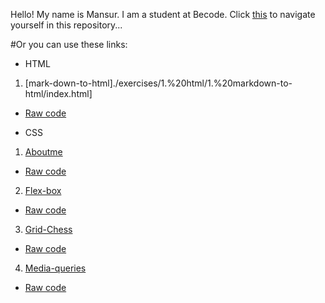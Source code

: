 Hello! My name is Mansur. I am a student at Becode. 
Click [this](https://scenoxmans.github.io/learning-markup/.) to navigate yourself in this repository...

#Or you can use these links:
+ HTML
1. [mark-down-to-html]./exercises/1.%20html/1.%20markdown-to-html/index.html]
*    [Raw code](https://github.com/scenoxmans/learning-markup/blob/master/exercises/1.%20html/1.%20markdown-to-html/index.html)
+ CSS
1. [Aboutme](https://./exercises/2.%20css/1.about-me/AboutMe.html)
*    [Raw code](https://github.com/scenoxmans/learning-markup/blob/master/exercises/2.%20css/1.about-me/AboutMe.html)
2. [Flex-box](./exercises/2.%20css/2.flex-box/bombs.html)
*    [Raw code](https://github.com/scenoxmans/learning-markup/blob/master/exercises/2.%20css/2.flex-box/bombs.html)
3. [Grid-Chess](./exercises/2.%20css/3.grid/grid-chess.html)
*    [Raw code](https://github.com/scenoxmans/learning-markup/blob/master/exercises/2.%20css/3.grid/grid-chess.html)
4. [Media-queries](./exercises/2.%20css/4.media-queries/oursite.html)
*    [Raw code](https://github.com/scenoxmans/learning-markup/tree/master/exercises/2.%20css/4.media-queries)
